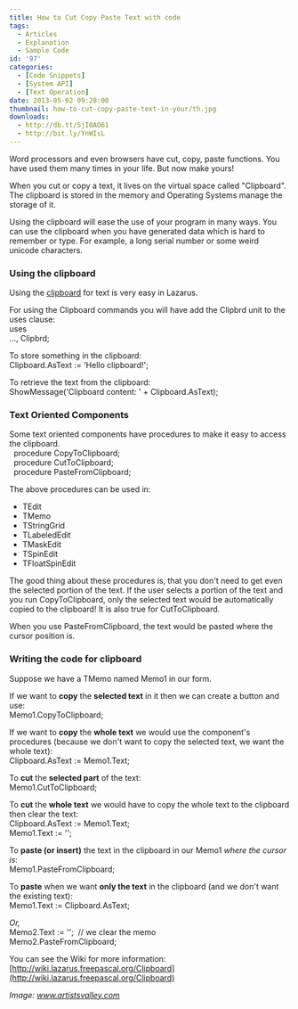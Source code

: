 ```yaml
---
title: How to Cut Copy Paste Text with code
tags:
  - Articles
  - Explanation
  - Sample Code
id: '97'
categories:
  - [Code Snippets]
  - [System API]
  - [Text Operation]
date: 2013-05-02 09:28:00
thumbnail: how-to-cut-copy-paste-text-in-your/th.jpg
downloads:
  - http://db.tt/5jI8AO61
  - http://bit.ly/YnWIsL
---
```


Word processors and even browsers have cut, copy, paste functions. You have used them many times in your life. But now make yours!
<!-- more -->
  
  
When you cut or copy a text, it lives on the virtual space called "Clipboard". The clipboard is stored in the memory and Operating Systems manage the storage of it.  
  
Using the clipboard will ease the use of your program in many ways. You can use the clipboard when you have generated data which is hard to remember or type. For example, a long serial number or some weird unicode characters.  
  

### Using the clipboard

Using the [clipboard](http://wiki.lazarus.freepascal.org/Clipboard) for text is very easy in Lazarus.  
  
For using the Clipboard commands you will have add the Clipbrd unit to the uses clause:  
uses  
..., Clipbrd;  
  
To store something in the clipboard:  
Clipboard.AsText := 'Hello clipboard!';  
  
To retrieve the text from the clipboard:  
ShowMessage('Clipboard content: ' + Clipboard.AsText);  
  

### Text Oriented Components

Some text oriented components have procedures to make it easy to access the clipboard.  
  procedure CopyToClipboard;  
  procedure CutToClipboard;  
  procedure PasteFromClipboard;  
  
The above procedures can be used in:  

*   TEdit
*   TMemo
*   TStringGrid
*   TLabeledEdit
*   TMaskEdit
*   TSpinEdit
*   TFloatSpinEdit

The good thing about these procedures is, that you don't need to get even the selected portion of the text. If the user selects a portion of the text and you run CopyToClipboard, only the selected text would be automatically copied to the clipboard! It is also true for CutToClipboard.  
  
When you use PasteFromClipboard, the text would be pasted where the cursor position is.  
  

### Writing the code for clipboard

Suppose we have a TMemo named Memo1 in our form.  
  
If we want to **copy** the **selected text** in it then we can create a button and use:  
Memo1.CopyToClipboard;  
  
If we want to **copy** the **whole text** we would use the component's procedures (because we don't want to copy the selected text, we want the whole text):  
Clipboard.AsText := Memo1.Text;  
  
To **cut** the **selected part** of the text:  
Memo1.CutToClipboard;  
  
To **cut** the **whole text** we would have to copy the whole text to the clipboard then clear the text:  
Clipboard.AsText := Memo1.Text;  
Memo1.Text := '';  
  
To **paste (or insert)** the text in the clipboard in our Memo1 _where the cursor is_:  
Memo1.PasteFromClipboard;  
  
To **paste** when we want **only the text** in the clipboard (and we don't want the existing text):  
Memo1.Text := Clipboard.AsText;  
  
_Or,_  
Memo2.Text := '';  // we clear the memo  
Memo2.PasteFromClipboard;  
  
You can see the Wiki for more information: [http://wiki.lazarus.freepascal.org/Clipboard](http://wiki.lazarus.freepascal.org/Clipboard)  

_Image: www.artistsvalley.com_
